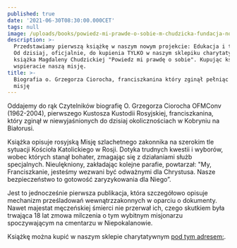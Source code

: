 ```yaml
---
published: true
date: '2021-06-30T08:30:00.000CET'
tags: null
image: /uploads/books/powiedz-mi-prawde-o-sobie-m-chudzicka-fundacja-nowe-teraz.jpg
description: >-
  Przedstawiamy pierwszą książkę w naszym nowym projekcie: Edukacja i tożsamość.
  Od dzisiaj, oficjalnie, do kupienia TYLKO w naszym sklepiku charytatywnym,
  książka Magdaleny Chudzickiej "Powiedz mi prawdę o sobie". Kupując książkę
  wspieracie naszą misję. 
title: >-
  Biografia o. Grzegorza Ciorocha, franciszkanina który zginął pełniąc swoją
  misję
---
```


Oddajemy do rąk Czytelników biografię O. Grzegorza Ciorocha OFMConv (1962-2004), pierwszego Kustosza Kustodii Rosyjskiej, franciszkanina, który zginął w niewyjaśnionych do dzisiaj okolicznościach w Kobryniu na Białorusi.

Książka opisuje rosyjską Misję szlachetnego zakonnika na szerokim tle sytuacji Kościoła Katolickiego w Rosji. Dotyka trudnych kwestii i wyborów, wobec których stanął bohater, zmagając się z działaniami służb specjalnych. Nieulękniony, zakładając kolejne parafie, powtarzał: "My, Franciszkanie, jesteśmy wezwani być odważnymi dla Chrystusa.  Nasze bezpieczeństwo to gotowość zaryzykowania dla Niego”. 

Jest to jednocześnie pierwsza publikacja, która szczegółowo opisuje mechanizm prześladowań wewnątrzzakonnych w oparciu o dokumenty. Nawet majestat męczeńskiej śmierci nie przerwał ich, czego skutkiem była trwająca 18 lat zmowa milczenia o tym wybitnym misjonarzu spoczywającym na cmentarzu w Niepokalanowie.

Książkę można kupić w naszym sklepie charytatywnym [pod tym adresem:](/sklep-charytatywny/ksiazki-pozostale/).
